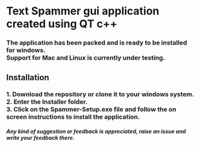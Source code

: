 <h1>Text Spammer gui application created using QT c++</h1>

 <h3>The application has been packed and is ready to be installed for windows.<br> Support for Mac and Linux is currently under testing.</h2>
 <h2>Installation</h2>
<h3>1. Download the repository or clone it to your windows system.<br>
  2. Enter the Installer folder.<br>
  3. Click on the Spammer-Setup.exe file and follow the on screen instructions to install the application.
 </h3>
<h5>Any kind of suggestion or feedback is appreciated, raise an issue and write your feedback there.</h5>
